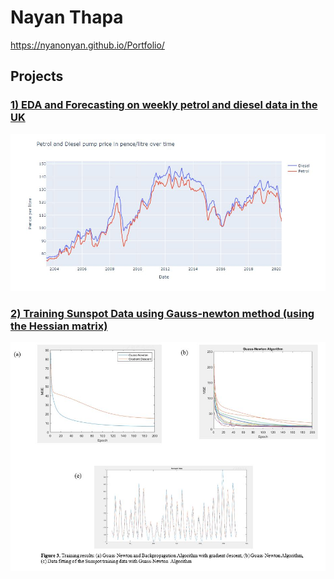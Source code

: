# Nayan Thapa 
 <a href="https://nyanonyan.github.io/Portfolio//">https://nyanonyan.github.io/Portfolio/</a>

## Projects

### <a href="https://nyanonyan.github.io/-EDA-and-Forecasting-on-weekly-petrol-and-diesel-data/">1) EDA and Forecasting on weekly petrol and diesel data in the UK</a>

<img src="images/Petrol and Diesel pump price graph.JPG" width="650">


### <a href="https://nyanonyan.github.io/Gauss-Newton-Method-Algorithm/">2) Training Sunspot Data using Gauss-newton method (using the Hessian matrix)</a>

<img src="images/Final_results.jpg" width="650">

